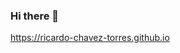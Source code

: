 ### Hi there 👋
https://ricardo-chavez-torres.github.io
<!--
![Alt text](img/cara_3_r.jpg?raw=true "Title")
![Alt text](img/cara_4_r.jpg?raw=true "Title")
-->
<!--
Currently studying math, physics and data science
-->

<!--
**ricardo-chavez-torres/ricardo-chavez-torres** is a ✨ _special_ ✨ repository because its `README.md` (this file) appears on your GitHub profile.

Here are some ideas to get you started:

- 🔭 I’m currently working on ...
- 🌱 I’m currently learning ...
- 👯 I’m looking to collaborate on ...
- 🤔 I’m looking for help with ...
- 💬 Ask me about ...
- 📫 How to reach me: ...
- 😄 Pronouns: ...
- ⚡ Fun fact: ...
-->

